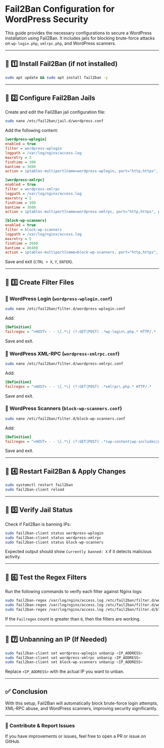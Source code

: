 # Fail2Ban Configuration for WordPress Security

This guide provides the necessary configurations to secure a WordPress installation using Fail2Ban. It includes jails for blocking brute-force attacks on `wp-login.php`, `xmlrpc.php`, and WordPress scanners.

---

## 📌 1️⃣ Install Fail2Ban (if not installed)

```bash
sudo apt update && sudo apt install fail2ban -y
```

---

## 📌 2️⃣ Configure Fail2Ban Jails

Create and edit the Fail2Ban jail configuration file:

```bash
sudo nano /etc/fail2ban/jail.d/wordpress.conf
```

Add the following content:

```ini
[wordpress-wplogin]
enabled = true
filter = wordpress-wplogin
logpath = /var/log/nginx/access.log
maxretry = 3
findtime = 300
bantime = 3600
action = iptables-multiport[name=wordpress-wplogin, port="http,https", protocol=tcp]

[wordpress-xmlrpc]
enabled = true
filter = wordpress-xmlrpc
logpath = /var/log/nginx/access.log
maxretry = 2
findtime = 300
bantime = 3600
action = iptables-multiport[name=wordpress-xmlrpc, port="http,https", protocol=tcp]

[block-wp-scanners]
enabled = true
filter = block-wp-scanners
logpath = /var/log/nginx/access.log
maxretry = 5
findtime = 3600
bantime = 86400
action = iptables-multiport[name=block-wp-scanners, port="http,https", protocol=tcp]
```

Save and exit (`CTRL + X`, `Y`, `ENTER`).

---

## 📌 3️⃣ Create Filter Files

### 🔹 WordPress Login (`wordpress-wplogin.conf`)

```bash
sudo nano /etc/fail2ban/filter.d/wordpress-wplogin.conf
```

Add:

```ini
[Definition]
failregex = ^<HOST> - - \[.*\] (?:GET|POST) .*wp-login\.php.* HTTP/.*
```

Save and exit.

### 🔹 WordPress XML-RPC (`wordpress-xmlrpc.conf`)

```bash
sudo nano /etc/fail2ban/filter.d/wordpress-xmlrpc.conf
```

Add:

```ini
[Definition]
failregex = ^<HOST> - - \[.*\] (?:GET|POST) .*xmlrpc\.php.* HTTP/.*
```

Save and exit.

### 🔹 WordPress Scanners (`block-wp-scanners.conf`)

```bash
sudo nano /etc/fail2ban/filter.d/block-wp-scanners.conf
```

Add:

```ini
[Definition]
failregex = ^<HOST> - - \[.*\] (?:GET|POST) .*(wp-content|wp-includes|wp-admin|wp-config|wp-cron|wp-json).* HTTP/.*
```

Save and exit.

---

## 📌 4️⃣ Restart Fail2Ban & Apply Changes

```bash
sudo systemctl restart fail2ban
sudo fail2ban-client reload
```

---

## 📌 5️⃣ Verify Jail Status

Check if Fail2Ban is banning IPs:

```bash
sudo fail2ban-client status wordpress-wplogin
sudo fail2ban-client status wordpress-xmlrpc
sudo fail2ban-client status block-wp-scanners
```

Expected output should show `Currently banned: X` if it detects malicious activity.

---

## 📌 6️⃣ Test the Regex Filters

Run the following commands to verify each filter against Nginx logs:

```bash
sudo fail2ban-regex /var/log/nginx/access.log /etc/fail2ban/filter.d/wordpress-wplogin.conf --print-all-matched
sudo fail2ban-regex /var/log/nginx/access.log /etc/fail2ban/filter.d/wordpress-xmlrpc.conf --print-all-matched
sudo fail2ban-regex /var/log/nginx/access.log /etc/fail2ban/filter.d/block-wp-scanners.conf --print-all-matched
```

If the `Failregex` count is greater than `0`, then the filters are working.

---

## 📌 7️⃣ Unbanning an IP (If Needed)

```bash
sudo fail2ban-client set wordpress-wplogin unbanip <IP_ADDRESS>
sudo fail2ban-client set wordpress-xmlrpc unbanip <IP_ADDRESS>
sudo fail2ban-client set block-wp-scanners unbanip <IP_ADDRESS>
```

Replace `<IP_ADDRESS>` with the actual IP you want to unban.

---

## ✅ Conclusion

With this setup, Fail2Ban will automatically block brute-force login attempts, XML-RPC abuse, and WordPress scanners, improving security significantly.

---

### 🚀 Contribute & Report Issues

If you have improvements or issues, feel free to open a PR or issue on GitHub.

